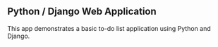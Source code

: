 ## Python / Django Web Application

This app demonstrates a basic to-do list application using Python and Django. 
